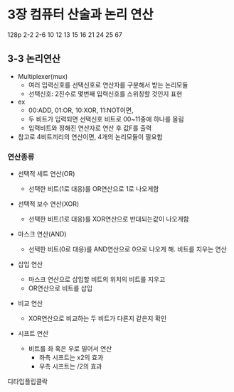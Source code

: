 # 3장 컴퓨터 산술과 논리 연산
128p 2-2 2-6 10 12 13 15 16 21 24 25 67

## 3-3 논리연산
* Multiplexer(mux)
  * 여러 입력신호를 선택신호로 연산자를 구분해서 받는 논리모듈
  * 선택신호: 2진수로 몇번째 입력신호를 스위칭할 것인지 표현
* ex
  * 00:ADD, 01:OR, 10:XOR, 11:NOT이면,
  * 두 비트가 입력되면 선택신호 비트로 00~11중에 하나를 올림
  * 입력비트와 정해진 연산자로 연산 후 값F를 출력
* 참고로 4비트끼리의 연산이면, 4개의 논리모듈이 필요함

### 연산종류
* 선택적 세트 연산(OR)
  * 선택한 비트(1로 대응)를 OR연산으로 1로 나오게함
* 선택적 보수 연산(XOR)
  * 선택한 비트(1로 대응)를 XOR연산으로 반대되는값이 나오게함
* 마스크 연산(AND)
  * 선택한 비트(0로 대응)를 AND연산으로 0으로 나오게 해. 비트를 지우는 연산

* 삽입 연산
  * 마스크 연산으로 삽입할 비트의 위치의 비트를 지우고
  * OR연산으로 비트를 삽입
* 비교 연산
  * XOR연산으로 비교하는 두 비트가 다른지 같은지 확인

* 시프트 연산
  * 비트를 좌 혹은 우로 밀어서 연산
    * 좌측 시프트는 x2의 효과
    * 우측 시프트는 /2의 효과

디타입플립클락